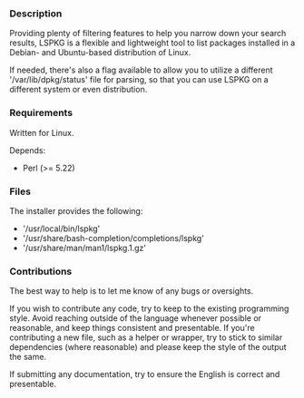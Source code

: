 ### Description

Providing plenty of filtering features to help you narrow down your search results, LSPKG is a flexible and lightweight tool to list packages installed in a Debian- and Ubuntu-based distribution of Linux.

If needed, there's also a flag available to allow you to utilize a different '/var/lib/dpkg/status' file for parsing, so that you can use LSPKG on a different system or even distribution.

### Requirements

Written for Linux.

Depends:

* Perl (>= 5.22)

### Files

The installer provides the following:

* '/usr/local/bin/lspkg'
* '/usr/share/bash-completion/completions/lspkg'
* '/usr/share/man/man1/lspkg.1.gz'

### Contributions

The best way to help is to let me know of any bugs or oversights.

If you wish to contribute any code, try to keep to the existing programming style. Avoid reaching outside of the language whenever possible or reasonable, and keep things consistent and presentable. If you're contributing a new file, such as a helper or wrapper, try to stick to similar dependencies (where reasonable) and please keep the style of the output the same.

If submitting any documentation, try to ensure the English is correct and presentable.
